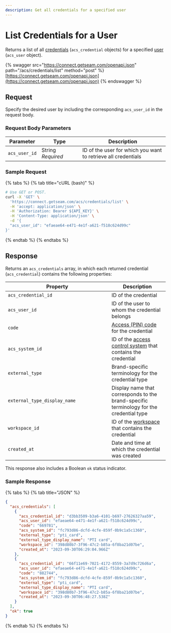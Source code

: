 ```yaml
---
description: Get all credentials for a specified user
---
```


# List Credentials for a User

Returns a list of all [credentials](../../../products/access-systems/issuing-credentials.md) (`acs_credential` objects) for a specified [user](../../../products/access-systems/#what-is-a-user) (`acs_user` object).

{% swagger src="https://connect.getseam.com/openapi.json" path="/acs/credentials/list" method="post" %}
[https://connect.getseam.com/openapi.json](https://connect.getseam.com/openapi.json)
{% endswagger %}

## Request

Specify the desired user by including the corresponding `acs_user_id` in the request body.

### Request Body Parameters

<table><thead><tr><th>Parameter</th><th width="112.33333333333331">Type</th><th>Description</th></tr></thead><tbody><tr><td><code>acs_user_id</code></td><td>String<br><em>Required</em></td><td>ID of the user for which you want to retrieve all credentials</td></tr></tbody></table>

### Sample Request

{% tabs %}
{% tab title="cURL (bash)" %}
```bash
# Use GET or POST.
curl -X 'GET' \
  'https://connect.getseam.com/acs/credentials/list' \
  -H 'accept: application/json' \
  -H 'Authorization: Bearer ${API_KEY}' \
  -H 'Content-Type: application/json' \
  -d '{
  "acs_user_id": "efaeae64-e471-4e1f-a621-f518c624d99c"
}'
```
{% endtab %}
{% endtabs %}

## Response

Returns an `acs_credentials` array, in which each returned credential (`acs_credential`) contains the following properties:

<table><thead><tr><th width="310">Property</th><th>Description</th></tr></thead><tbody><tr><td><code>acs_credential_id</code></td><td>ID of the credential</td></tr><tr><td><code>acs_user_id</code></td><td>ID of the user to whom the credential belongs</td></tr><tr><td><code>code</code></td><td><a href="../../../products/smart-locks/access-codes/">Access (PIN) code</a> for the credential</td></tr><tr><td><code>acs_system_id</code></td><td>ID of the <a href="../../../products/access-systems/">access control system</a> that contains the credential</td></tr><tr><td><code>external_type</code></td><td>Brand-specific terminology for the credential type</td></tr><tr><td><code>external_type_display_name</code></td><td>Display name that corresponds to the brand-specific terminology for the credential type</td></tr><tr><td><code>workspace_id</code></td><td>ID of the <a href="../../../core-concepts/workspaces/">workspace</a> that contains the credential</td></tr><tr><td><code>created_at</code></td><td>Date and time at which the credential was created</td></tr></tbody></table>

This response also includes a Boolean `ok` status indicator.

### Sample Response

{% tabs %}
{% tab title="JSON" %}
```json
{
  "acs_credentials": [
    {
      "acs_credential_id": "d3bb3509-b3a6-4101-b697-27626327aa59",
      "acs_user_id": "efaeae64-e471-4e1f-a621-f518c624d99c",
      "code": "669781",
      "acs_system_id": "fc793d86-dcfd-4cfe-859f-0b9c1a5c1360",
      "external_type": "pti_card",
      "external_type_display_name": "PTI card",
      "workspace_id": "398d80b7-3f96-47c2-b85a-6f8ba21d07be",
      "created_at": "2023-09-30T06:29:04.966Z"
    },
    {
      "acs_credential_id": "66f11e69-7021-4172-8559-3a7d9c726d6a",
      "acs_user_id": "efaeae64-e471-4e1f-a621-f518c624d99c",
      "code": "882744",
      "acs_system_id": "fc793d86-dcfd-4cfe-859f-0b9c1a5c1360",
      "external_type": "pti_card",
      "external_type_display_name": "PTI card",
      "workspace_id": "398d80b7-3f96-47c2-b85a-6f8ba21d07be",
      "created_at": "2023-09-30T06:48:27.538Z"
    }
  ],
  "ok": true
}
```
{% endtab %}
{% endtabs %}
